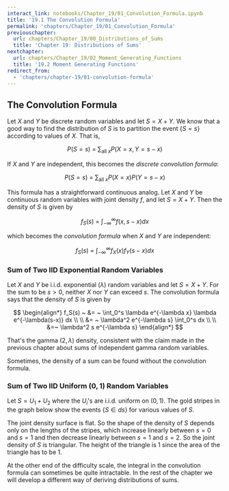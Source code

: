 ```yaml
---
interact_link: notebooks/Chapter_19/01_Convolution_Formula.ipynb
title: '19.1 The Convolution Formula'
permalink: 'chapters/Chapter_19/01_Convolution_Formula'
previouschapter:
  url: chapters/Chapter_19/00_Distributions_of_Sums
  title: 'Chapter 19: Distributions of Sums'
nextchapter:
  url: chapters/Chapter_19/02_Moment_Generating_Functions
  title: '19.2 Moment Generating Functions'
redirect_from:
  - 'chapters/chapter-19/01-convolution-formula'
---
```


## The Convolution Formula

Let $X$ and $Y$ be discrete random variables and let $S = X+Y$. We know that a good way to find the distribution of $S$ is to partition the event $\{ S = s\}$ according to values of $X$. That is,

$$
P(S = s) ~ = ~ \sum_{\text{all }x} P(X = x, Y = s-x)
$$

If $X$ and $Y$ are independent, this becomes the *discrete convolution formula*:

$$
P(S = s) ~ = ~ \sum_{\text{all }x} P(X = x)P(Y = s-x)
$$

This formula has a straightforward continuous analog. Let $X$ and $Y$ be continuous random variables with joint density $f$, and let $S = X+Y$. Then the density of $S$ is given by

$$
f_S(s) ~ = ~ \int_{-\infty}^\infty f(x, s-x)dx
$$

which becomes the *convolution formula* when $X$ and $Y$ are independent:

$$
f_S(s) ~ = ~ \int_{-\infty}^\infty f_X(x)f_Y(s-x)dx
$$

### Sum of Two IID Exponential Random Variables
Let $X$ and $Y$ be i.i.d. exponential $(\lambda)$ random variables and let $S = X+Y$. For the sum to be $s > 0$, neither $X$ nor $Y$ can exceed $s$. The convolution formula says that the density of $S$ is given by

$$
\begin{align*}
f_S(s) ~ &= ~ \int_0^s \lambda e^{-\lambda x} \lambda e^{-\lambda(s-x)} dx \\ \\
&= ~ \lambda^2 e^{-\lambda s} \int_0^s dx \\ \\
&=~  \lambda^2 s e^{-\lambda s}
\end{align*}
$$

That's the gamma $(2, \lambda)$ density, consistent with the claim made in the previous chapter about sums of independent gamma random variables.

Sometimes, the density of a sum can be found without the convolution formula.

### Sum of Two IID Uniform $(0, 1)$ Random Variables
Let $S = U_1 + U_2$ where the $U_i$'s are i.i.d. uniform on $(0, 1)$. The gold stripes in the graph below show the events $\{ S \in ds \}$ for various values of $S$.

The joint density surface is flat. So the shape of the density of $S$ depends only on the lengths of the stripes, which increase linearly between $s = 0$ and $s = 1$ and then decrease linearly between $s = 1$ and $s = 2$. So the joint density of $S$ is triangular. The height of the triangle is 1 since the area of the triangle has to be 1.

At the other end of the difficulty scale, the integral in the convolution formula can sometimes be quite intractable. In the rest of the chapter we will develop a different way of deriving distributions of sums.
